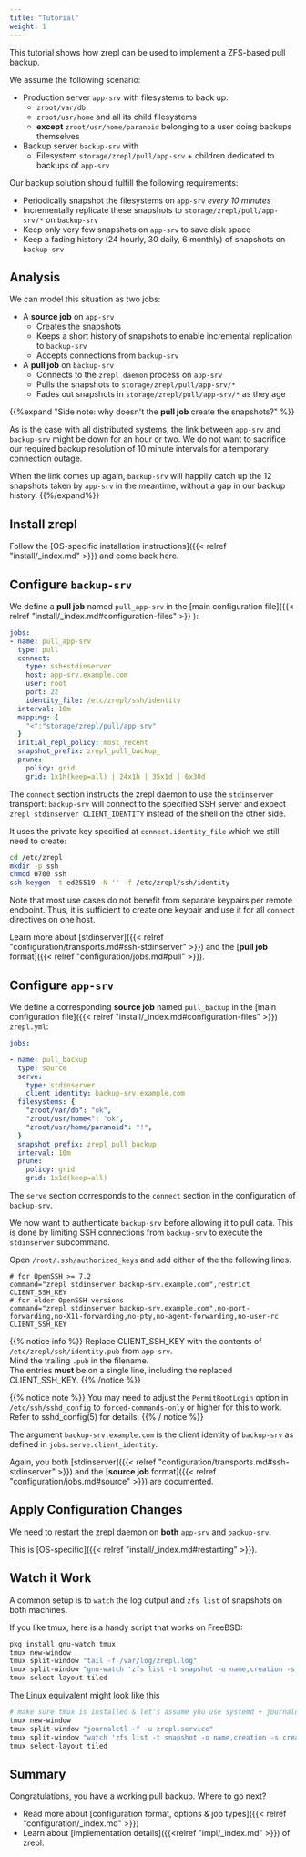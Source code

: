 ```yaml
---
title: "Tutorial"
weight: 1
---
```


This tutorial shows how zrepl can be used to implement a ZFS-based pull backup.

We assume the following scenario:

* Production server `app-srv` with filesystems to back up:
    * `zroot/var/db`
    * `zroot/usr/home` and all its child filesystems
    * **except** `zroot/usr/home/paranoid` belonging to a user doing backups themselves
* Backup server `backup-srv` with
    * Filesystem `storage/zrepl/pull/app-srv` + children dedicated to backups of `app-srv`

Our backup solution should fulfill the following requirements:

* Periodically snapshot the filesystems on `app-srv` *every 10 minutes*
* Incrementally replicate these snapshots to `storage/zrepl/pull/app-srv/*` on `backup-srv`
* Keep only very few snapshots on `app-srv` to save disk space
* Keep a fading history (24 hourly, 30 daily, 6 monthly) of snapshots on `backup-srv`

## Analysis

We can model this situation as two jobs:

* A **source job** on `app-srv`
    * Creates the snapshots
    * Keeps a short history of snapshots to enable incremental replication to `backup-srv`
    * Accepts connections from `backup-srv`
* A **pull job** on `backup-srv`
    * Connects to the `zrepl daemon` process on `app-srv`
    * Pulls the snapshots to `storage/zrepl/pull/app-srv/*`
    * Fades out snapshots in `storage/zrepl/pull/app-srv/*` as they age

{{%expand "Side note: why doesn't the **pull job** create the snapshots?" %}}

As is the case with all distributed systems, the link between `app-srv` and `backup-srv` might be down for an hour or two.
We do not want to sacrifice our required backup resolution of 10 minute intervals for a temporary connection outage.

When the link comes up again, `backup-srv` will happily catch up the 12 snapshots taken by `app-srv` in the meantime, without
a gap in our backup history.
{{%/expand%}}

## Install zrepl

Follow the [OS-specific installation instructions]({{< relref "install/_index.md" >}}) and come back here.

## Configure `backup-srv`

We define a **pull job** named `pull_app-srv` in the [main configuration file]({{< relref "install/_index.md#configuration-files" >}} ):

```yaml
jobs:
- name: pull_app-srv
  type: pull
  connect:
    type: ssh+stdinserver
    host: app-srv.example.com
    user: root
    port: 22
    identity_file: /etc/zrepl/ssh/identity
  interval: 10m
  mapping: {
    "<":"storage/zrepl/pull/app-srv"
  }
  initial_repl_policy: most_recent
  snapshot_prefix: zrepl_pull_backup_
  prune:
    policy: grid
    grid: 1x1h(keep=all) | 24x1h | 35x1d | 6x30d
```

The `connect` section instructs the zrepl daemon to use the `stdinserver` transport:
`backup-srv` will connect to the specified SSH server and expect `zrepl stdinserver CLIENT_IDENTITY` instead of the shell on the other side.

It uses the private key specified at `connect.identity_file` which we still need to create:

```bash
cd /etc/zrepl
mkdir -p ssh
chmod 0700 ssh
ssh-keygen -t ed25519 -N '' -f /etc/zrepl/ssh/identity
```

Note that most use cases do not benefit from separate keypairs per remote endpoint.
Thus, it is sufficient to create one keypair and use it for all `connect` directives on one host.

Learn more about [stdinserver]({{< relref "configuration/transports.md#ssh-stdinserver" >}}) and the [**pull job** format]({{< relref "configuration/jobs.md#pull" >}}).

## Configure `app-srv`

We define a corresponding **source job** named `pull_backup` in the [main configuration file]({{< relref "install/_index.md#configuration-files" >}})
`zrepl.yml`:

```yaml
jobs:

- name: pull_backup
  type: source
  serve:
    type: stdinserver
    client_identity: backup-srv.example.com
  filesystems: {
    "zroot/var/db": "ok",
    "zroot/usr/home<": "ok",
    "zroot/usr/home/paranoid": "!",
  }
  snapshot_prefix: zrepl_pull_backup_
  interval: 10m
  prune:
    policy: grid
    grid: 1x1d(keep=all)

```

The `serve` section corresponds to the `connect` section in the configuration of `backup-srv`.

We now want to authenticate `backup-srv` before allowing it to pull data.
This is done by limiting SSH connections from `backup-srv` to execute the `stdinserver` subcommand.

Open `/root/.ssh/authorized_keys` and add either of the the following lines.<br />

```
# for OpenSSH >= 7.2
command="zrepl stdinserver backup-srv.example.com",restrict CLIENT_SSH_KEY
# for older OpenSSH versions
command="zrepl stdinserver backup-srv.example.com",no-port-forwarding,no-X11-forwarding,no-pty,no-agent-forwarding,no-user-rc  CLIENT_SSH_KEY
```

{{% notice info %}}
Replace CLIENT_SSH_KEY with the contents of `/etc/zrepl/ssh/identity.pub` from `app-srv`.<br/>
Mind the trailing `.pub` in the filename.<br />
The entries **must** be on a single line, including the replaced CLIENT_SSH_KEY.
{{% /notice %}}

{{% notice note %}}
You may need to adjust the `PermitRootLogin` option in `/etc/ssh/sshd_config` to `forced-commands-only` or higher for this to work.
Refer to sshd_config(5) for details.
{{% / notice %}}

The argument `backup-srv.example.com` is the client identity of `backup-srv` as defined in `jobs.serve.client_identity`.

Again, you both [stdinserver]({{< relref "configuration/transports.md#ssh-stdinserver" >}}) and the [**source job** format]({{< relref "configuration/jobs.md#source" >}}) are documented.

## Apply Configuration Changes

We need to restart the zrepl daemon on **both** `app-srv` and `backup-srv`.

This is [OS-specific]({{< relref "install/_index.md#restarting" >}}).

## Watch it Work

A common setup is to `watch` the log output and `zfs list` of snapshots on both machines.

If you like tmux, here is a handy script that works on FreeBSD:

```bash
pkg install gnu-watch tmux
tmux new-window
tmux split-window "tail -f /var/log/zrepl.log"
tmux split-window "gnu-watch 'zfs list -t snapshot -o name,creation -s creation | grep zrepl_pull_backup_'"
tmux select-layout tiled
```

The Linux equivalent might look like this

```bash
# make sure tmux is installed & let's assume you use systemd + journald
tmux new-window
tmux split-window "journalctl -f -u zrepl.service"
tmux split-window "watch 'zfs list -t snapshot -o name,creation -s creation | grep zrepl_pull_backup_'"
tmux select-layout tiled
```

## Summary

Congratulations, you have a working pull backup. Where to go next?

* Read more about [configuration format, options & job types]({{< relref "configuration/_index.md" >}})
* Learn about [implementation details]({{<relref "impl/_index.md" >}}) of zrepl.




